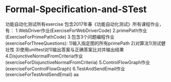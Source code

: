 # Formal-Specification-and-STest
功能自动化测试所有exercise
包含2017年春《功能自动化测试》所有课程作业，有：
  1.WebDriver作业(ExerciseForWebDriverCode)
  2.primePath作业(ExerciseForPrimePathCode)
  3.包含3个问题编程作业(exerciseForThreeQuestions):
    1)输入指定图的所有primePath
    2)对算法1)测试健壮性
    3)使用unittest对1)输出答案与正确答案比对并输出结果
  4.DisjunctiveNormalFromCriteria作业(exerciseForDisjunctiveNormalFromCriteria)
  5.ControlFlowGraph作业(exerciseForControlFlowGraph)
  6.TestAndSendEmail作业(exerciseForTestAndSendEmail)
  aa
   
